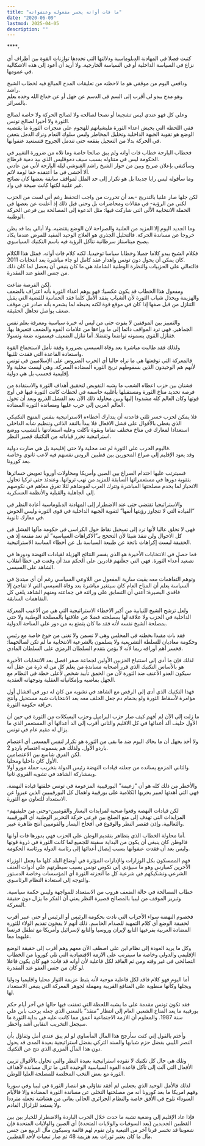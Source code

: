 ```yaml
---
title: "ما فات أوانه يخسر مفعوله وعنفوانه"
date: "2020-06-09"
lastmod: 2025-04-05
description: ""
---
```

****،

كتبت فصلا في المهادنة الدبلوماسية ودلالتها التي تحددها توازنات القوة بين أطراف أي نزاع في السياسة الداخلية أو في السياسة الخارجية. ولا أريد أن أعود إلى هذه الاشكالية في عمومها.

ودافعي اليوم من موقفي هو ما لاحظته من تعليقات المدح المبالغ فيه لخطاب الشيخ راشد.   
وهو مدح يبدو لي أقرب إلى السم في الدسم عن جهل أو عن خداع الله وحده يعلم بالسرائر.

وعلى كل فهو عندي ليس تشجيعا أو نصحا لصالحه ولا لصالح الحركة ولا خاصة لصالح الثورة ولا أخيرا لصالح تونس.   
ففي اللحظة التي يجيش اعداء الثورة مليشياتهم للهجوم على منجزات الثورة ما يقتضيه الوضع هو تقوية الجبهة الداخلية وتحليل المخاطر وليس سلوك النعام وترك الدمل يتعفن في الحركة بدلا من التعجيل بفقعه حتى تندمل الجروح فتستعيد عنفوانها.

فخطاب البارحة خطاب فات أوانه ولم يبق صالحا خاصة وما تلاه من ضرورة التغيير في الحكومة ليس في متناوله بسبب سيف دموقليس الذي بيد دمية قرطاج.   
وسأكتفي بإعلان صريح وبين من حوار الشيخ راشد الغنوشي ليلة البارحة لأني من عادتي ألا أخشى في ما أعتقده حقا لومة لائم.   
وما سأقوله ليس رايا جديدا بل هو تكرار إلى حد الملل لمواقف سابقة بعضها كان نصائح غير علنية لكنها كانت صيحة في واد.

لكن جلها صار علنيا بالتدريج -بعد أن تحررت من واجب التحفظ رغم أني لست من الحزب لكني من الرؤية- في مقالات ومحاضرات بل وحتى قبل ذلك إذ أعلنت عن بعضها في الحملة الانتخابية الألى التي شاركت فيها: مثل الدعوة إلى المصالحة بين فرعي الحركة الوطنية.

وما الجديد اليوم إلا المزيد من العلنية والصراحة لان الوضع يقتضيه. ولا أبالي بما قد يظن خروجا عن مساندة الحركة. فالتحليل الجذري هو العلاج الوحيد المفيد للمرض عندما يكاد يصبح ميتاستاز سرطانية تتآكل الرؤية فيه باسم التكتيك السياسوي.

فكلام الشيخ يبدو كلاما جميلا وخطابا سياسا توحيديا. لكنه كلام فات أوانه. فمثل هذا الكلام كان يمكن أن يحول دون تونس واهدار عقد كامل لو جاء مباشرة بعد انتخابات 2011.   
فالتعالي على الحزبيات والنظرة الوطنية الشاملة هي ما كان ينبغي أن يحصل لما كان ذلك من جنس العفو عند المقدرة.

لكن الفرصة ضاعت.   
ومفعول هذا الخطاب قد يكون عكسيا: فهو يوهم اعداء الثورة بأنه اعتراف بالضعف والهزيمة ويخذل شباب الثورة لأن الشباب يفقد الأمل كلما فقد الحماسة للقضية التي يقبل التنازل من قبل صفها إذا كان في موقع قوة لكنه يحبطه لما يشعره بأنه صادر عن موقف ضعف يواصل تجاهل الحقيقة.

والتمييز بين الموقفين لا يفوت حتى من ليس له خبرة سياسية ومعرفة بعلم نفس الجماهير. فهي ترد المواقف دائما إلى ما وراءها من علامات القوة والضعف فتعيرها بها. فتنازل القوي يسمونه تواضعا وتفضلا. أما تنازل الضعيف فيسمونه ضعة وتسولا.

ولذلك فقد طالبت مباشرة بعد وفاة السبسي بضرورة وقفة تأمل لاستجماع القوة واستعادة القاعدة التي فقدت ثلثيها.   
فالمعركة التي توقعتها هي ما نراه حاليا أي الحرب الضروس على الإسلاميين في تونس لأنهم هم الوحيدون الذين بسقوطهم تربح الثورة المضادة المعركة. وهي ليست محلية ولا إقليمية فحسب بل هي دولية.

فشتان بين حزب اعطاه الشعب ما يشبه التفويض لتحقيق أهداف الثورة والاستفادة من فرصة تحديد مناخ الثورة ومستقبلها بأغلبية حاسمة في لحظات كانت الثورة فيها في أوج قوتها وكان العالم كله مشدودا إليها وبين محاولة ذلك الآن بعد الفشل الذريع وبعد أن تحول العالم الغربي إلى حرب عليها ومساندة الثورة المضادة.

فلا يمكن لحزب خسر ثلثي قاعدته أن يتدارك أخطاءه الاستراتيجية بنفس المنهج التكتيكي الذي يغطي بالأقوال على فشل الافعال فلا يبدأ بالنقد الذاتي وتنظيم شأنه الداخلي استعدادا لمعارك في مناخ مختلف تماما وبقوة تآكلت وعليه استعادتها بالتشبيب ووضع استراتيجية تحرر قياداته من التكتيك قصير النظر.

فاليوم الحرب على الثورة لم تعد محلية ولا حتى إقليمية بل هي صارت دولية.   
وقد يعود الإقليم إلى صراع المحورين بين قطبين الروس نفسهم فيه لاعب ثانوي وخاصة بعد كورونا.

فسيترتب عليها احتدام الصراع بين الصين وأمريكا ومحاولات أوروبا تعويض خسائرها بتقوية دورها في مستعمراتها السابقة للمزيد من نهب ثرواتها. وعندئذ حتى تركيا تحاول الانحياز لما يخدم مصلحتها المباشرة وتترك العرب لفوضاهم لئلا تغرق معاهم في نكوصهم إلى الجاهلية والقبلية والأنظمة العسكرية.

والاستراتيجيا تقتضي حتى عند الاضطرار إلى المهادنة الدبلوماسية أعادة النظر في “القيادة التي لا تتجاوز رؤيتها أنفها” لتقوية الجبهة الداخلية في قوى الثورة وليس الخوض في معارك ثانوية.

فهي لا تحلق عاليا لأنها ترد إلى تسجيل نقاط حول الكراسي في حكومة مآلها الفشل في كل الاحوال ولن تنقذ شيئا لأن التحجج بـ”الاكراهات السياسية” لم تعد مقنعة إذ هي الحقيقة ليست إكراهات ناتجة عن طبيعة السياسة بل عن أخطاء الساسة الاستراتيجية.

فما حصل في الانتخابات الأخيرة هو الذي يفسر النتائج الهزيلة لقيادات النهضة ودورها في تصعيد أعداء الثورة. فهي التي جعلتهم قادرين على الحكم منذ أن وقعت في خطأ انقلاب الشاهد على السبسي.

وتوهم التفاهمات معه بقيت سارية المفعول من اللاوعي السياسي رغم أن أي مبتدئ في السياسة يعلم أن المناخ العام كان سيتغير مباشرة بعد وفاة السبسي التي لا تفاجئ إلا فاقدي البصيرة: أعني أن التسابق على وراثته في جماعته ومنهم الشاهد يلغي كل التفاهمات السابقة.

ولعل ترشح الشيخ للنيابية من أكبر الاخطاء الاستراتيجية التي هي من ألاعيب المعركة الداخلية في الحزب ولا علاقة لها بمصلحته فضلا عن علاقتها بالمصلحة الوطنية ولا حتى بمصلحة الشيخ نفسه لأنه فقد ما كان يتمتع به من دور على الساحة الدولية.

فقد بات مقيدا بخطته في المجلس وهي لا تسمن ولا تغني من جوع خاصة مع رئيس وحكومة معاديان للسلطة التشريعية ولا يسلمون بالشرعية الانتخابية ما لم تكن لصالحهما: فخسر أهم أوراقه ربما لأنه لا يؤمن بتقدم السلطان الرمزي على السلطان المادي.

لذلك فإن ما أدى إلى استتباع الحزبين الأولين لجماعة صفر افصل بعد الانتخابات الأخيرة هو بالأساس التكتيك الذي قرر أصحابه مساندة من يعلم كل من له ذرة من عقل أنه سيكون العدو الأعنف ضد الثورة لأن من الحمق تأييد شخص لأعلى خطة في النظام مع الجهل بماضيه وبإمكانياته العقلية وتوجهاته العقدية.

فهذا التكتيك الذي أدى إلى الرقص مع الشاهد في تشويه من كان له دور في افشال أول مؤامرة لأسقاط الثورة ولو بحمام دم جعل الحلف معه بعد الانتخابات شبه مستحيل وأنتج خرافة حكومة الثورة.

ما زلت إلى الآن لم أفهم كيف صار حزب البراميل وحزب البسكلات من الثورة في حين أن الأول حليف ألد أعدائها في كل الاقليم والثاني أقرب إلى الد أعدائها أي المستعمر الذي ما يزال له مقيم عام في تونس.

ولا أحد يجهل أن ما يحاك اليوم ضد ما بقي من الثورة هو تكرار لنفس المسعى أي اعتصام باردو الأول. ولذلك هم يسمونه اعتصام باردو 2.   
لكن الفرق شاسع بين الاعتصامين.   
الأول كان داخليا ومحليا.   
والثاني المزمع يسانده من جعلته قيادات النهضة رئيس الدولة بتخريب حملة مورو أولا وبمشاركة الشاهد في تشويه القروي ثانيا.

والأخطر من ذلك كله هو أن “زعيمة” البورقيبية المزعومة في تونس خلقتها قيادة النهضة. فهي التي أهدتها لعبير بحربها الكلامية على بورقيبة واهمال كل البورقيبيين الذين عبروا عن الاستعداد للتعاون مع الثورة.

لكن قيادات النهضة وقعوا ضحية لمزايدات اليسار والقوميين-وحتى من حليفيهم- المزايدات التي تهدف إلى منع الصلح بين فرعي حركة التحرير الوطنية أي البورقيبية والثعالبية. وإذن فقصر النظر والوقوع في أفخاخ اليسار والقوميين أنتج ظاهرة عبير.

أما محاولة الخطاب الذي يتظاهر بتقديم الوطن على الحزب فهي بدورها فات أوانها.   
فالوطن كان ينبغي أن يكون من البداية سفينة للجميع لما كانت الثورة في ذروة قوتها وليس بعد أن فقدت عنفوانها بسبب إيصال أعدائها إلى رئاسة الدولة ورئاسة الحكومة.

فهم الممسكون بكل الوزارات والإدارات المؤثرة في أوضاع البلد كلها ما يجعل الوزراء الآخرين كمبارس وهو ما سيؤدي إلى نكوص تونس بسبب سيطرتهم على أدوات العنف الشرعي وتشكيكهم في شرعية كل ما أنجزته الثورة أي المؤسسات وخاصة الدستور والتوجه إلى استعادة النظام الرئاسوي.

خطاب المصالحة في حالة الضعف هروب من الاستعداد للمواجهة وليس حكمة سياسية. وتبرير الموقف من ليبيا بالمصالح قصيرة النظر يعني أن الفكر ما يزال دون حقيقة المعركة.

فخصوم النهضة سواء الأحزاب التي نادت بحكومة الرئيس أو الرئيس أو حتى عبير أقرب لحقيقة الوضع أي كلام التمهيد للصدام الحاسم. ذلك أنهم لا يفخون تقديم الولاء للثورة المضادة العربية بفرعيها التابع لإيران وروسيا والتابع لإسرائيل وأمريكا مع تطفل فرنسا عليهما معا.

وكل ما يريد العودة إلى نظام ابن علي اصطف الآن معهم وهم أقرب إلى حقيقة الوضع الإقليمي والدولي وخاصة ما سيترتب على الازمة الاقتصادية التي تلي كورونا من الخطاب التصالحي في غير وقته ومن ثم الفاقد لكل فاعلية لأن أوانه قد فات: فهو كان يكون فاعلا لو كان من جنس العفو عند المقدرة.

أما اليوم فهو كلام فاقد لكل فاعلية موجبة لأنه يثبط عزيمة الثوار محليا واقليميا ودوليا ويجلها وكأنها منطوية على المنافع القريبة ومهملة لجوهر المعركة التي ينبغي الاستعداد لها.

فقد تكون تونس مقدمة على ما يشبه اللحظة التي تعفنت فيها حالها في آخر أيام حكم بورقيبة ما يعد المناخ الشعبي العام إلى انتظار “منقذ” بالمعنى الذي جعله يرحب بابن علي سنة 1987. والمعلوم أن الازمة الاجتماعية أعمق مما كانت عليه في بداية الثورة ما سيجعل التخريب النقابي أشد وأخطر.

وأختم بالقول إني كنت سأرجح هذا المآل المأساوي لو لم يبق عندي أمل وتفاؤل بأن النصر الليبي بفضل حزم شبابها والسند التركي بفضل استراتيجية بعيدة المدى قد يحول دون هذا المآل المزري الذي نتج عن التكتيك.

وتلك هي حال كل تكتيك لا تقوده استراتيجية بعيدة النظر والتي تحاول بالأقوال تزيين الأفعال التي آلت إلى تآكل قاعدة القوة السياسية الوحيدة التي ما تزال مساندة لأهداف الثورة مع بعض النخب المخلصة للمصلحة العليا للوطن.

لذلك فالأمل الوحيد الذي يجعلني لم أفقد تفاؤلي هو انتصار الثورة في ليبيا وفي سوريا وفهم امريكا ما بعد كورونا أنه من مصلحتها التخلي عن مساندة الثورة المضادة وإلا فالأيام السوداء تلوح في الأفق خاصة والنظام الجزائري الحالي يعاني من هشاشة تجعله مترددا ولا يستعد للزلزال القادم.

فإذا عاد الإقليم إلى وضعية تشبه ما حدث خلال الحرب الباردة والاضطرار للخيار بين بين القطبين الجديدين (بعد السوفيات والولايات المتحدة) أي الصين والولايات المتحدة فإن شعوبنا قد تخسر قرنا آخر من التبعية ولن تقوم لهم قائمة وسيكون مآل الربيع من جنس مآل ما كان يعتبر ثورات بعد هزيمة 48 ثم صار تبعيات لأحد القطبين.

###

